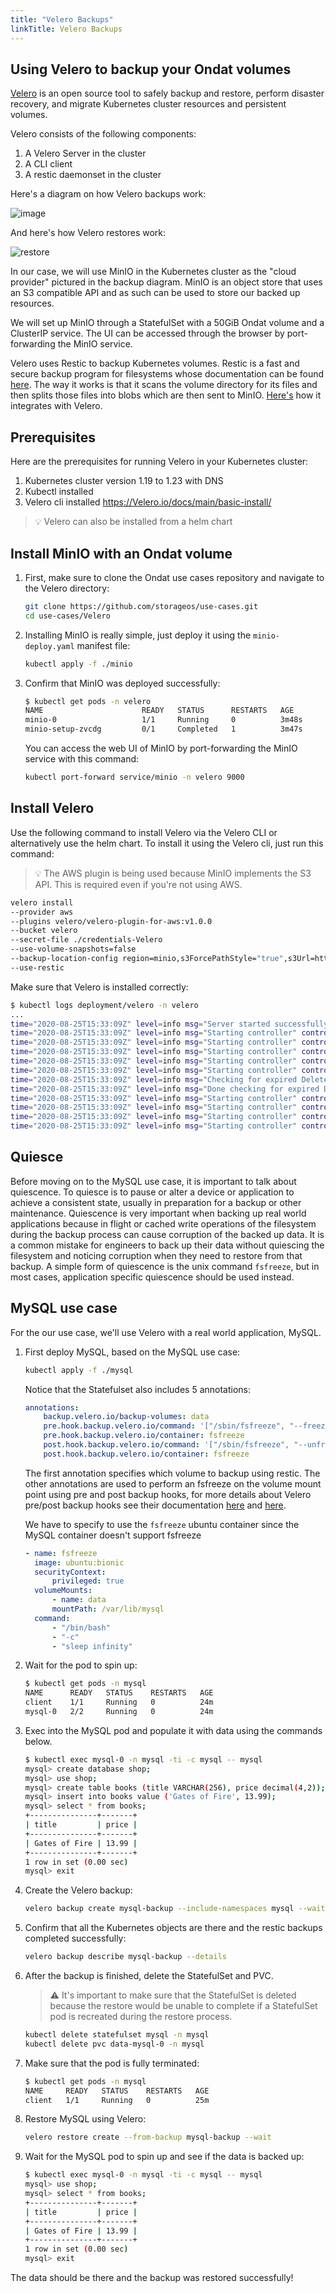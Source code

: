 ```yaml
---
title: "Velero Backups"
linkTitle: Velero Backups
---
```


## Using Velero to backup your Ondat volumes

[Velero](https://velero.io/) is an open source tool to safely backup and restore, perform disaster
recovery, and migrate Kubernetes cluster resources and persistent volumes.

Velero consists of the following components:

1. A Velero Server in the cluster
1. A CLI client
1. A restic daemonset in the cluster

Here's a diagram on how Velero backups work:

![image](/images/docs/concepts/velero-backup.jpg)

And here's how Velero restores work:

![restore](/images/docs/concepts/velero-restore.jpg)

In our case, we will use MinIO in the Kubernetes cluster as the "cloud
provider" pictured in the backup diagram. MinIO is an object store that uses
an S3 compatible API and as such can be used to store our backed up resources.

We will set up MinIO through a StatefulSet with a 50GiB Ondat volume and a
ClusterIP service. The UI can be accessed through the browser by port-forwarding the
MinIO service.

Velero uses Restic to backup Kubernetes volumes. Restic is a fast and secure
backup program for filesystems whose documentation can be found
[here](https://restic.readthedocs.io/en/latest/100_references.html). The way it
works is that it scans the volume directory for its files and then splits those
files into blobs which are then sent to MinIO.
[Here's](https://Velero.io/docs/main/restic/) how it integrates with Velero.

## Prerequisites

Here are the prerequisites for running Velero in your Kubernetes cluster:

1. Kubernetes cluster version 1.19 to 1.23 with DNS
1. Kubectl installed
1. Velero cli installed <https://Velero.io/docs/main/basic-install/>

> 💡 Velero can also be installed from a helm chart

## Install MinIO with an Ondat volume

1. First, make sure to clone the Ondat use cases repository and navigate to
the Velero directory:

    ```bash
    git clone https://github.com/storageos/use-cases.git 
    cd use-cases/Velero
    ```

1. Installing MinIO is really simple, just deploy it using the
`minio-deploy.yaml` manifest file:

    ```bash
    kubectl apply -f ./minio
    ```

1. Confirm that MinIO was deployed successfully:

    ```bash
    $ kubectl get pods -n velero
    NAME                      READY   STATUS      RESTARTS   AGE
    minio-0                   1/1     Running     0          3m48s
    minio-setup-zvcdg         0/1     Completed   1          3m47s

    ```

    You can access the web UI of MinIO by port-forwarding the MinIO service
    with this command:

    ```bash
    kubectl port-forward service/minio -n velero 9000
    ```

## Install Velero

Use the following command to install Velero via the Velero CLI or alternatively
use the helm chart. To install it using the Velero cli, just run this command:

> 💡 The AWS plugin is being used because MinIO implements the S3 API. This is
> required even if you're not using AWS.

```bash
velero install                                                                                   \
--provider aws                                                                                   \
--plugins velero/velero-plugin-for-aws:v1.0.0                                                    \
--bucket velero                                                                                  \
--secret-file ./credentials-Velero                                                               \
--use-volume-snapshots=false                                                                     \
--backup-location-config region=minio,s3ForcePathStyle="true",s3Url=http://minio.velero.svc:9000 \
--use-restic
```

Make sure that Velero is installed correctly:

```bash
$ kubectl logs deployment/velero -n velero
...
time="2020-08-25T15:33:09Z" level=info msg="Server started successfully" logSource="pkg/cmd/server/server.go:881"
time="2020-08-25T15:33:09Z" level=info msg="Starting controller" controller=restic-repository logSource="pkg/controller/generic_controller.go:76"
time="2020-08-25T15:33:09Z" level=info msg="Starting controller" controller=restore logSource="pkg/controller/generic_controller.go:76"
time="2020-08-25T15:33:09Z" level=info msg="Starting controller" controller=backup-sync logSource="pkg/controller/generic_controller.go:76"
time="2020-08-25T15:33:09Z" level=info msg="Starting controller" controller=backup logSource="pkg/controller/generic_controller.go:76"
time="2020-08-25T15:33:09Z" level=info msg="Starting controller" controller=backup-deletion logSource="pkg/controller/generic_controller.go:76"
time="2020-08-25T15:33:09Z" level=info msg="Checking for expired DeleteBackupRequests" controller=backup-deletion logSource="pkg/controller/backup_deletion_controller.go:551"
time="2020-08-25T15:33:09Z" level=info msg="Done checking for expired DeleteBackupRequests" controller=backup-deletion logSource="pkg/controller/backup_deletion_controller.go:579"
time="2020-08-25T15:33:09Z" level=info msg="Starting controller" controller=schedule logSource="pkg/controller/generic_controller.go:76"
time="2020-08-25T15:33:09Z" level=info msg="Starting controller" controller=downloadrequest logSource="pkg/controller/generic_controller.go:76"
time="2020-08-25T15:33:09Z" level=info msg="Starting controller" controller=gc-controller logSource="pkg/controller/generic_controller.go:76"
time="2020-08-25T15:33:09Z" level=info msg="Starting controller" controller=serverstatusrequest logSource="pkg/controller/generic_controller.go:76"
```

## Quiesce

Before moving on to the MySQL use case, it is important to talk about quiescence.
To quiesce is to pause or alter a device or application to achieve a consistent
state, usually in preparation for a backup or other maintenance. Quiescence is
very important when backing up real world applications because in flight or
cached write operations of the filesystem during the backup process can cause
corruption of the backed up data. It is a common mistake for engineers to back
up their data without quiescing the filesystem and noticing corruption when they need to
restore from that backup. A simple form of quiescence is the unix command
`fsfreeze`, but in most cases, application specific quiescence should be used instead.

## MySQL use case

For the our use case, we'll use Velero with a real world application, MySQL.

1. First deploy MySQL, based on the MySQL use case:

    ```bash
    kubectl apply -f ./mysql 
    ```

    Notice that the Statefulset also includes 5 annotations:

    ```yaml
    annotations:
        backup.velero.io/backup-volumes: data
        pre.hook.backup.velero.io/command: '["/sbin/fsfreeze", "--freeze", "/var/lib/mysql"]'
        pre.hook.backup.velero.io/container: fsfreeze
        post.hook.backup.velero.io/command: '["/sbin/fsfreeze", "--unfreeze", "/var/lib/mysql"]'
        post.hook.backup.velero.io/container: fsfreeze
    ```

    The first annotation specifies which volume to backup using restic. The other
    annotations are used to perform an fsfreeze on the volume mount point using pre
    and post backup hooks, for more details about Velero pre/post backup hooks
    see their documentation [here](https://velero.io/docs/main/restore-hooks/#docs) and [here](https://velero.io/docs/main/backup-hooks/#docs).

    We have to specify to use the `fsfreeze` ubuntu container since the MySQL
    container doesn't support fsfreeze

    ```yaml
    - name: fsfreeze
      image: ubuntu:bionic
      securityContext:
          privileged: true
      volumeMounts:
          - name: data
          mountPath: /var/lib/mysql
      command:
          - "/bin/bash"
          - "-c"
          - "sleep infinity"
    ```

1. Wait for the pod to spin up:

    ```bash
    $ kubectl get pods -n mysql
    NAME      READY   STATUS    RESTARTS   AGE
    client    1/1     Running   0          24m
    mysql-0   2/2     Running   0          24m
    ```

1. Exec into the MySQL pod and populate it with data using the commands below.

    ```bash
    $ kubectl exec mysql-0 -n mysql -ti -c mysql -- mysql
    mysql> create database shop;
    mysql> use shop;
    mysql> create table books (title VARCHAR(256), price decimal(4,2));
    mysql> insert into books value ('Gates of Fire', 13.99);
    mysql> select * from books;
    +---------------+-------+
    | title         | price |
    +---------------+-------+
    | Gates of Fire | 13.99 |
    +---------------+-------+
    1 row in set (0.00 sec)
    mysql> exit
    ```

1. Create the Velero backup:

    ```bash
    velero backup create mysql-backup --include-namespaces mysql --wait
    ```

1. Confirm that all the Kubernetes objects are there and the restic backups
completed successfully:

    ```bash
    velero backup describe mysql-backup --details
    ```

1. After the backup is finished, delete the StatefulSet and PVC.

    > ⚠️ It's important to make sure that the StatefulSet is deleted because the
    > restore would be unable to complete if a StatefulSet pod is recreated during
    > the restore process.

    ```bash
    kubectl delete statefulset mysql -n mysql
    kubectl delete pvc data-mysql-0 -n mysql
    ```

1. Make sure that the pod is fully terminated:

    ```bash
    $ kubectl get pods -n mysql
    NAME     READY   STATUS    RESTARTS   AGE
    client   1/1     Running   0          25m
    ```

1. Restore MySQL using Velero:

    ```bash
    velero restore create --from-backup mysql-backup --wait
    ```

1. Wait for the MySQL pod to spin up and see if the data is backed up:

    ```bash
    $ kubectl exec mysql-0 -n mysql -ti -c mysql -- mysql 
    mysql> use shop; 
    mysql> select * from books;
    +---------------+-------+
    | title         | price |
    +---------------+-------+
    | Gates of Fire | 13.99 |
    +---------------+-------+
    1 row in set (0.00 sec)
    mysql> exit
    ```

The data should be there and the backup was restored successfully!
